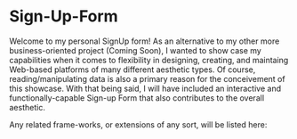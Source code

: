 # Sign-Up-Form

Welcome to my personal SignUp form! As an alternative to my other more business-oriented project (Coming Soon), I wanted to show case my capabilities when it comes to flexibility in designing, creating, and maintaing Web-based platforms of many different aesthetic types. Of course, reading/manipulating data is also a primary reason for the conceivement of this showcase. With that being said, I will have included an interactive and functionally-capable Sign-up Form that also contributes to the overall aesthetic.

Any related frame-works, or extensions of any sort, will be listed here: